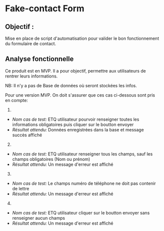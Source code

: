 # Fake-contact Form

## Objectif :
Mise en place de script d'automatisation pour valider le bon fonctionnement du formulaire de contact.

## Analyse fonctionnelle
Ce produit est en MVP. Il a pour objectif, permettre aux utilisateurs de rentrer leurs informations.

NB: Il n'y a pas de Base de données où seront stockées les infos.

Pour une version MVP. On doit s'assurer que ces cas ci-dessous sont pris en compte:

1. 
- *Nom cas de test:* ETQ utilisateur pourvoir renseigner toutes les informations obligatoires puis cliquer sur le boutton envoyer
- *Résultat attendu:* Données enregistrées dans la base et message succès affiché  

2. 
- *Nom cas de test:* ETQ utilisateur renseigner tous les champs, sauf les champs obligatoires (Nom ou prénom)
- *Résultat attendu:* Un message d'erreur est affiché

3. 
- *Nom cas de test:* Le champs numéro de téléphone ne doit pas contenir de lettre
- *Résultat attendu:* Un message d'erreur est affiché

4. 
- *Nom cas de test:* ETQ utilisateur cliquer sur le boutton envoyer sans renseigner aucun champs
- *Résultat attendu:* Un message d'erreur est affiché
